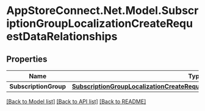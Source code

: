 # AppStoreConnect.Net.Model.SubscriptionGroupLocalizationCreateRequestDataRelationships

## Properties

Name | Type | Description | Notes
------------ | ------------- | ------------- | -------------
**SubscriptionGroup** | [**SubscriptionGroupLocalizationCreateRequestDataRelationshipsSubscriptionGroup**](SubscriptionGroupLocalizationCreateRequestDataRelationshipsSubscriptionGroup.md) |  | 

[[Back to Model list]](../README.md#documentation-for-models) [[Back to API list]](../README.md#documentation-for-api-endpoints) [[Back to README]](../README.md)

